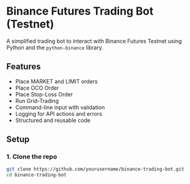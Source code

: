 # Binance Futures Trading Bot (Testnet)

A simplified trading bot to interact with Binance Futures Testnet using Python and the `python-binance` library.

## Features
- Place MARKET and LIMIT orders
- Place OCO Order
- Place Stop-Loss Order
- Run Grid-Trading
- Command-line input with validation
- Logging for API actions and errors
- Structured and reusable code

## Setup

### 1. Clone the repo
```bash
git clone https://github.com/yourusername/binance-trading-bot.git
cd binance-trading-bot
